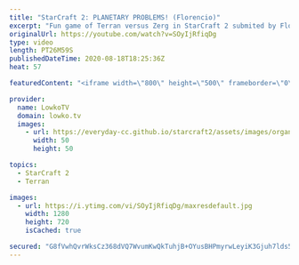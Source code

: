 ```yaml
---
title: "StarCraft 2: PLANETARY PROBLEMS! (Florencio)"
excerpt: "Fun game of Terran versus Zerg in StarCraft 2 submited by Florencio. Florencio decides to go for an aggressive Planetary Fortress rush.  Florencio on Twitch: http://twitch.tv/florenciosc  Get more videos & support my work: http://www.patreon.com/lowkotv  My second channel: http://lowko.tv/morelowko Lowko"
originalUrl: https://youtube.com/watch?v=SOyIjRfiqDg
type: video
length: PT26M59S
publishedDateTime: 2020-08-18T18:25:36Z
heat: 57

featuredContent: "<iframe width=\"800\" height=\"500\" frameborder=\"0\" src=\"https://www.youtube.com/embed/SOyIjRfiqDg\" allow=\"accelerometer; autoplay; encrypted-media; gyroscope; picture-in-picture\" allowfullscreen></iframe>"

provider:
  name: LowkoTV
  domain: lowko.tv
  images:
    - url: https://everyday-cc.github.io/starcraft2/assets/images/organizations/lowko.tv-50x50.jpg
      width: 50
      height: 50

topics:
  - StarCraft 2
  - Terran

images:
  - url: https://i.ytimg.com/vi/SOyIjRfiqDg/maxresdefault.jpg
    width: 1280
    height: 720
    isCached: true

secured: "G8fVwhQvrWksCz368dVQ7WvumKwQkTuhjB+OYusBHPmyrwLeyiK3Gjuh7lds5vPKtYwqKa/O1BL0rknknjcFt2R/EbnhsqkIgf7lZDTieqyztPsjzql+Bcl2iuxKX3iMzaOCGNBbGO37T8TslY7M3rHpV96iMOQMQ3WcUoVyZFncHV3DCsO5QdoS6ooYZQz8Gw8N9mmBhnYhS7zpurQyRwJs7UZrAHgK5M5hGZaPL+sqXLSX7WxYEoVjFpDcylyJfGJzOC07XWKvqerCbjBmEiV79ZrgGh5Np2IgIkS3TrGwqZcCej+ze2OePY5Wo3AgQF3xiTEmzaW7noIIS8mf/o1rukUcH7t4ipioJzS1HTm5DlotYbZ3gg3oYFdOhkYd4ocJrh+oQdpEzNXfyLwdqdvF58uUMEXXKoRgnRdSRF7Zc5qvlwJckxNo60lg3UWM;5/CT5xL0oh1wnrHzXGcnHQ=="
---
```


